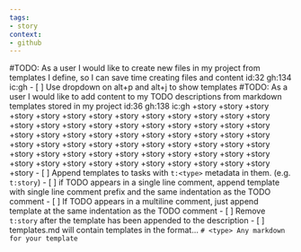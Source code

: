 ```yaml
---
tags:
- story
context:
- github
---
```

#TODO: As a user I would like to create new files in my project from templates I define, so I can save time creating files and content id:32 gh:134 ic:gh
        - [ ] Use dropdown on alt+p and alt+j to show templates
#TODO: As a user I would like to add content to my TODO descriptions from markdown templates stored in my project id:36 gh:138 ic:gh +story +story +story +story +story +story +story +story +story +story +story +story +story +story +story +story +story +story +story +story +story +story +story +story +story +story +story +story +story +story +story +story +story +story +story +story +story +story +story +story +story +story +story +story +story +story +story +story +story +story +story +story +story +story +story +story +story +story +story +story +story +story +story +story
       - [ ] Append templates to tasks with `t:<type>` metadata in them. (e.g. `t:story`)
          - [ ] if TODO appears in a single line comment, append template with single line comment prefix and the same indentation as the TODO comment
          - [ ] If TODO appears in a multiline comment, just append template at the same indentation as the TODO comment
          - [ ] Remove `t:story` after the template has been appended to the description
       - [ ] templates.md will contain templates in the format...
        ```
        # <type>
        Any markdown for your template
        ```
